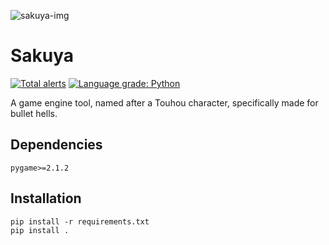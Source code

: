 ![sakuya-img](https://c4.wallpaperflare.com/wallpaper/802/75/784/anime-anime-girls-izayoi-sakuya-touhou-wallpaper-preview.jpg)

# Sakuya
[![Total alerts](https://img.shields.io/lgtm/alerts/g/novialriptide/SakuyaEngine.svg?logo=lgtm&logoWidth=18)](https://lgtm.com/projects/g/novialriptide/SakuyaEngine/alerts/)
[![Language grade: Python](https://img.shields.io/lgtm/grade/python/g/novialriptide/SakuyaEngine.svg?logo=lgtm&logoWidth=18)](https://lgtm.com/projects/g/novialriptide/SakuyaEngine/context:python)

A game engine tool, named after a Touhou character, specifically made for bullet hells.

## Dependencies
```
pygame>=2.1.2
```

## Installation
```
pip install -r requirements.txt
pip install .
```
